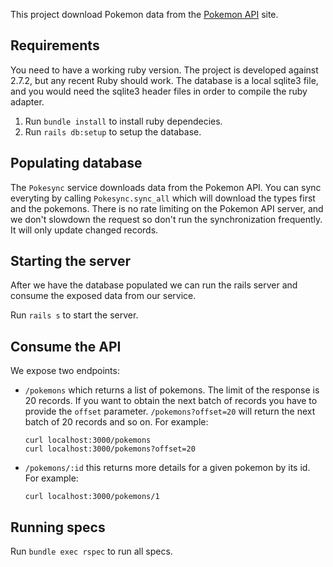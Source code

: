 This project download Pokemon data from the [Pokemon API](https://pokeapi.co/docs/v2) site.

## Requirements

You need to have a working ruby version. The project is developed against 2.7.2, but any recent Ruby should work.
The database is a local sqlite3 file, and you would need the sqlite3 header files in order to compile the ruby adapter.

1. Run `bundle install` to install ruby dependecies.
2. Run `rails db:setup` to setup the database.

## Populating database

The `Pokesync` service downloads data from the Pokemon API. You can sync everyting by calling `Pokesync.sync_all` which will download the types first and the pokemons.
There is no rate limiting on the Pokemon API server, and we don't slowdown the request so don't run the synchronization frequently. It will only update changed records.

## Starting the server

After we have the database populated we can run the rails server and consume
the exposed data from our service.

Run `rails s` to start the server.

## Consume the API

We expose two endpoints:
* `/pokemons` which returns a list of pokemons. The limit of the response is 20 records. If you want to obtain the next batch of records you have to provide the `offset` parameter. `/pokemons?offset=20` will return the next batch of 20 records and so on.
    For example:
    ```
    curl localhost:3000/pokemons
    curl localhost:3000/pokemons?offset=20
    ```
* `/pokemons/:id` this returns more details for a given pokemon by its id.
  For example:
  ```
  curl localhost:3000/pokemons/1
  ```

## Running specs

Run `bundle exec rspec` to run all specs.
